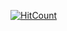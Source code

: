 [![HitCount](http://hits.dwyl.com/ChloeLiShang/ChloeLiShanggithubio.svg)](http://hits.dwyl.com/ChloeLiShang/ChloeLiShanggithubio)
